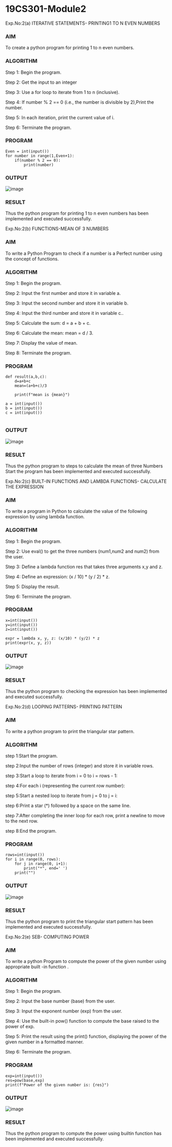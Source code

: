 # 19CS301-Module2
Exp.No:2(a)	ITERATIVE STATEMENTS- PRINTING1 TO N EVEN NUMBERS
### AIM
To create a python program for printing 1 to n even numbers.

### ALGORITHM

Step 1:	 Begin the program.

Step 2:	 Get the input to an integer

Step 3:	 Use a for loop to iterate from 1 to n (inclusive).

Step 4:	If number % 2 == 0 (i.e., the number is divisible by 2),Print the number.	 

Step 5:	 In each iteration, print the current value of i.

Step 6:	 Terminate the program.

### PROGRAM
```
Even = int(input())
for number in range(1,Even+1):
    if(number % 2 == 0):
        print(number)
```
### OUTPUT
![image](https://github.com/23013357/19CS301-Module2/blob/main/tt.png)

 
### RESULT
Thus the python program for printing 1 to n even numbers has been implemented and executed successfully.

Exp.No:2(b)	FUNCTIONS-MEAN OF 3 NUMBERS

### AIM
To write a Python Program to check if a number is a Perfect number using the concept of functions.
### ALGORITHM

Step 1:	 Begin the program.

Step 2:	Input the first number and store it in variable a.

Step 3:	 Input the second number and store it in variable b.

Step 4:	 Input the third number and store it in variable c..

Step 5:	 Calculate the sum: d = a + b + c.

Step 6:	Calculate the mean: mean = d / 3.

Step 7:	Display the value of mean.

Step 8:	 Terminate the program.
### PROGRAM
```
def result(a,b,c):
    d=a+b+c
    mean=(a+b+c)/3
    
    print(f"mean is {mean}")

a = int(input())
b = int(input())
c = int(input())


```
### OUTPUT
 ![image](https://github.com/23013357/19CS301-Module2/blob/main/yy.png)

### RESULT
Thus the python program to steps to calculate the mean of three Numbers
Start the program has been implemented and executed successfully.

Exp.No:2(c)	BUILT-IN FUNCTIONS AND LAMBDA FUNCTIONS- CALCULATE THE EXPRESSION

### AIM
To write a  program in Python to calculate the value of the following expression by using lambda function.
### ALGORITHM

Step 1:	 Begin the program.

Step 2:	 Use eval() to get the three numbers (num1,num2 and num2) from the user.

Step 3:	 Define a lambda function res that takes three arguments x,y and z.

Step 4:	 Define an expression: (x / 10) * (y / 2) * z.

Step 5:	 Display the result.

Step 6:	 Terminate the program.
### PROGRAM
```
x=int(input())
y=int(input())
z=int(input())

expr = lambda x, y, z: (x/10) * (y/2) * z
print(expr(x, y, z))
```
### OUTPUT
![image](https://github.com/23013357/19CS301-Module2/blob/main/uu.png)


### RESULT
Thus the python program to checking the expression has been implemented and executed successfully.


Exp.No:2(d)	LOOPING PATTERNS- PRINTING PATTERN

### AIM
To write a python program to print the triangular star pattern.
### ALGORITHM

step 1:Start the program.

step 2:Input the number of rows (integer) and store it in variable rows.

step 3:Start a loop to iterate from i = 0 to i = rows - 1:

step 4:For each i (representing the current row number):

step 5:Start a nested loop to iterate from j = 0 to j = i:

step 6:Print a star (*) followed by a space on the same line.

step 7:After completing the inner loop for each row, print a newline to move to the next row.

step 8:End the program.
### PROGRAM
```
rows=int(input())
for i in range(0, rows):
    for j in range(0, i+1):
        print("*", end=' ')
    print("")
```
### OUTPUT
![image](https://github.com/user-attachments/assets/97a7d6f9-97f1-44e6-a8b1-2c110a717d1c)


 
### RESULT
Thus the python program to print the triangular start pattern has been implemented and executed successfully.
























Exp.No:2(e)	SEB- COMPUTING POWER

### AIM
To write a python Program to compute the power of the given number using appropriate built -in function .
### ALGORITHM

Step 1:	 Begin the program.

Step 2:	 Input the base number (base) from the user.

Step 3:	 Input the exponent number (exp) from the user.

Step 4:	 Use the built-in pow() function to compute the  base raised to the power of exp.

Step 5:	 Print the result using the print() function, displaying the power of the given number in a formatted manner.

Step 6:	 Terminate the program.
### PROGRAM
```base=int(input())
exp=int(input())
res=pow(base,exp)
print(f"Power of the given number is: {res}")
```
### OUTPUT
![image](https://github.com/user-attachments/assets/f0c61287-b7a6-4c76-908d-396f4104d75b)

 

### RESULT
Thus the python program to compute the power using builtin function has been implemented and executed successfully.






